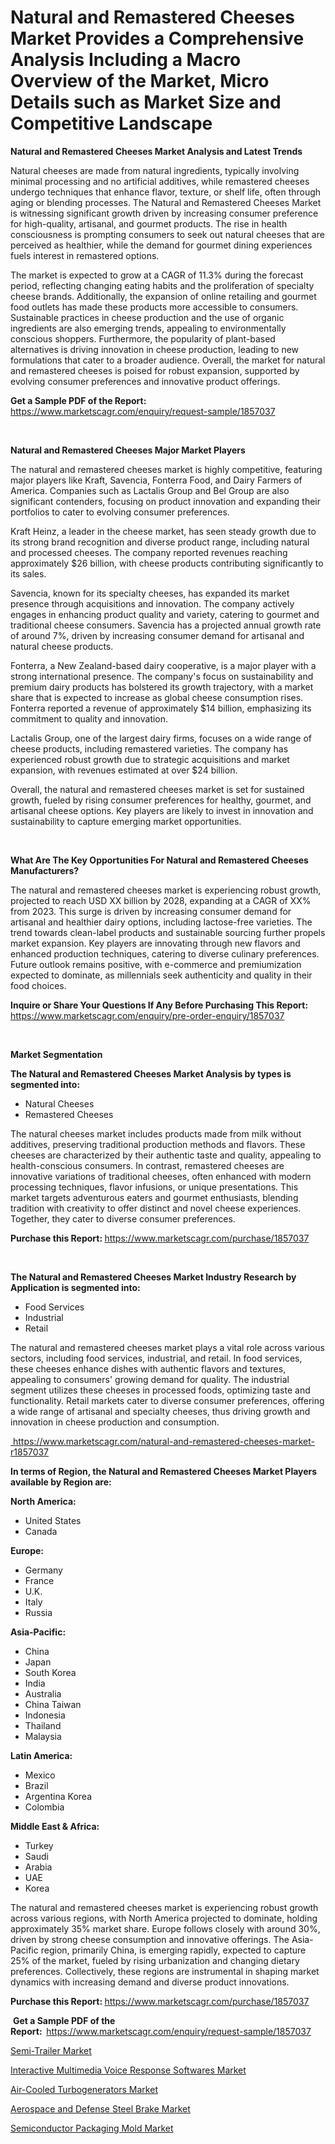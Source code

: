<p><h1>Natural and Remastered Cheeses Market Provides a Comprehensive Analysis Including a Macro Overview of the Market, Micro Details such as Market Size and Competitive Landscape</h1></p><p><strong>Natural and Remastered Cheeses Market Analysis and Latest Trends</strong></p>
<p><p>Natural cheeses are made from natural ingredients, typically involving minimal processing and no artificial additives, while remastered cheeses undergo techniques that enhance flavor, texture, or shelf life, often through aging or blending processes. The Natural and Remastered Cheeses Market is witnessing significant growth driven by increasing consumer preference for high-quality, artisanal, and gourmet products. The rise in health consciousness is prompting consumers to seek out natural cheeses that are perceived as healthier, while the demand for gourmet dining experiences fuels interest in remastered options.</p><p>The market is expected to grow at a CAGR of 11.3% during the forecast period, reflecting changing eating habits and the proliferation of specialty cheese brands. Additionally, the expansion of online retailing and gourmet food outlets has made these products more accessible to consumers. Sustainable practices in cheese production and the use of organic ingredients are also emerging trends, appealing to environmentally conscious shoppers. Furthermore, the popularity of plant-based alternatives is driving innovation in cheese production, leading to new formulations that cater to a broader audience. Overall, the market for natural and remastered cheeses is poised for robust expansion, supported by evolving consumer preferences and innovative product offerings.</p></p>
<p><strong>Get a Sample PDF of the Report:&nbsp;</strong> <a href="https://www.marketscagr.com/enquiry/request-sample/1857037?utm_campaign=1166&utm_medium=2&utm_source=Github&utm_content=ia&utm_term=08012025&utm_id=natural-and-remastered-cheeses">https://www.marketscagr.com/enquiry/request-sample/1857037</a></p>
<p>&nbsp;</p>
<p><strong>Natural and Remastered Cheeses Major Market Players</strong></p>
<p><p>The natural and remastered cheeses market is highly competitive, featuring major players like Kraft, Savencia, Fonterra Food, and Dairy Farmers of America. Companies such as Lactalis Group and Bel Group are also significant contenders, focusing on product innovation and expanding their portfolios to cater to evolving consumer preferences.</p><p>Kraft Heinz, a leader in the cheese market, has seen steady growth due to its strong brand recognition and diverse product range, including natural and processed cheeses. The company reported revenues reaching approximately $26 billion, with cheese products contributing significantly to its sales.</p><p>Savencia, known for its specialty cheeses, has expanded its market presence through acquisitions and innovation. The company actively engages in enhancing product quality and variety, catering to gourmet and traditional cheese consumers. Savencia has a projected annual growth rate of around 7%, driven by increasing consumer demand for artisanal and natural cheese products.</p><p>Fonterra, a New Zealand-based dairy cooperative, is a major player with a strong international presence. The company's focus on sustainability and premium dairy products has bolstered its growth trajectory, with a market share that is expected to increase as global cheese consumption rises. Fonterra reported a revenue of approximately $14 billion, emphasizing its commitment to quality and innovation.</p><p>Lactalis Group, one of the largest dairy firms, focuses on a wide range of cheese products, including remastered varieties. The company has experienced robust growth due to strategic acquisitions and market expansion, with revenues estimated at over $24 billion.</p><p>Overall, the natural and remastered cheeses market is set for sustained growth, fueled by rising consumer preferences for healthy, gourmet, and artisanal cheese options. Key players are likely to invest in innovation and sustainability to capture emerging market opportunities.</p></p>
<p>&nbsp;</p>
<p><strong>What Are The Key Opportunities For Natural and Remastered Cheeses Manufacturers?</strong></p>
<p><p>The natural and remastered cheeses market is experiencing robust growth, projected to reach USD XX billion by 2028, expanding at a CAGR of XX% from 2023. This surge is driven by increasing consumer demand for artisanal and healthier dairy options, including lactose-free varieties. The trend towards clean-label products and sustainable sourcing further propels market expansion. Key players are innovating through new flavors and enhanced production techniques, catering to diverse culinary preferences. Future outlook remains positive, with e-commerce and premiumization expected to dominate, as millennials seek authenticity and quality in their food choices.</p></p>
<p><strong>Inquire or Share Your Questions If Any Before Purchasing This Report:</strong> <a href="https://www.marketscagr.com/enquiry/pre-order-enquiry/1857037?utm_campaign=1166&utm_medium=2&utm_source=Github&utm_content=ia&utm_term=08012025&utm_id=natural-and-remastered-cheeses">https://www.marketscagr.com/enquiry/pre-order-enquiry/1857037</a></p>
<p>&nbsp;</p>
<p><strong>Market Segmentation</strong></p>
<p><strong>The Natural and Remastered Cheeses Market Analysis by types is segmented into:</strong></p>
<p><ul><li>Natural Cheeses</li><li>Remastered Cheeses</li></ul></p>
<p><p>The natural cheeses market includes products made from milk without additives, preserving traditional production methods and flavors. These cheeses are characterized by their authentic taste and quality, appealing to health-conscious consumers. In contrast, remastered cheeses are innovative variations of traditional cheeses, often enhanced with modern processing techniques, flavor infusions, or unique presentations. This market targets adventurous eaters and gourmet enthusiasts, blending tradition with creativity to offer distinct and novel cheese experiences. Together, they cater to diverse consumer preferences.</p></p>
<p><strong>Purchase this Report:&nbsp;</strong><a href="https://www.marketscagr.com/purchase/1857037?utm_campaign=1166&utm_medium=2&utm_source=Github&utm_content=ia&utm_term=08012025&utm_id=natural-and-remastered-cheeses">https://www.marketscagr.com/purchase/1857037</a></p>
<p>&nbsp;</p>
<p><strong>The Natural and Remastered Cheeses Market Industry Research by Application is segmented into:</strong></p>
<p><ul><li>Food Services</li><li>Industrial</li><li>Retail</li></ul></p>
<p><p>The natural and remastered cheeses market plays a vital role across various sectors, including food services, industrial, and retail. In food services, these cheeses enhance dishes with authentic flavors and textures, appealing to consumers' growing demand for quality. The industrial segment utilizes these cheeses in processed foods, optimizing taste and functionality. Retail markets cater to diverse consumer preferences, offering a wide range of artisanal and specialty cheeses, thus driving growth and innovation in cheese production and consumption.</p></p>
<p><a href="https://www.marketscagr.com/natural-and-remastered-cheeses-market-r1857037?utm_campaign=1166&utm_medium=2&utm_source=Github&utm_content=ia&utm_term=08012025&utm_id=natural-and-remastered-cheeses">&nbsp;https://www.marketscagr.com/natural-and-remastered-cheeses-market-r1857037</a></p>
<p><strong>In terms of Region, the Natural and Remastered Cheeses Market Players available by Region are:</strong></p>
<p>
    <p> <strong> North America: </strong>
        <ul>
            <li>United States</li>
            <li>Canada</li>
        </ul>
        </p> 
    <p> <strong> Europe: </strong>
        <ul>
            <li>Germany</li>
            <li>France</li>
            <li>U.K.</li>
            <li>Italy</li>
            <li>Russia</li>
        </ul>
        </p> 
    <p> <strong> Asia-Pacific: </strong>
        <ul>
            <li>China</li>
            <li>Japan</li>
            <li>South Korea</li>
            <li>India</li>
            <li>Australia</li>
            <li>China Taiwan</li>
            <li>Indonesia</li>
            <li>Thailand</li>
            <li>Malaysia</li>
        </ul>
        </p> 
    <p> <strong> Latin America: </strong>
        <ul>
            <li>Mexico</li>
            <li>Brazil</li>
            <li>Argentina Korea</li>
            <li>Colombia</li>
        </ul>
        </p> 
    <p> <strong> Middle East & Africa: </strong>
        <ul>
            <li>Turkey</li>
            <li>Saudi</li>
            <li>Arabia</li>
            <li>UAE</li>
            <li>Korea</li>
        </ul>
    </p>
    </p>
<p><p>The natural and remastered cheeses market is experiencing robust growth across various regions, with North America projected to dominate, holding approximately 35% market share. Europe follows closely with around 30%, driven by strong cheese consumption and innovative offerings. The Asia-Pacific region, primarily China, is emerging rapidly, expected to capture 25% of the market, fueled by rising urbanization and changing dietary preferences. Collectively, these regions are instrumental in shaping market dynamics with increasing demand and diverse product innovations.</p></p>
<p><strong>Purchase this Report: </strong><a href="https://www.marketscagr.com/purchase/1857037?utm_campaign=1166&utm_medium=2&utm_source=Github&utm_content=ia&utm_term=08012025&utm_id=natural-and-remastered-cheeses">https://www.marketscagr.com/purchase/1857037</a></p>
<p>&nbsp;<strong>Get a Sample PDF of the Report:&nbsp;&nbsp;</strong><a href="https://www.marketscagr.com/enquiry/request-sample/1857037?utm_campaign=1166&utm_medium=2&utm_source=Github&utm_content=ia&utm_term=08012025&utm_id=natural-and-remastered-cheeses">https://www.marketscagr.com/enquiry/request-sample/1857037</a></p>
<p><strong></strong></p>
<p><p><a href="https://www.linkedin.com/pulse/in-depth-report-semi-trailer-market-types-applications-regional-fbdbc?utm_campaign=1166&utm_medium=2&utm_source=Github&utm_content=ia&utm_term=08012025&utm_id=natural-and-remastered-cheeses">Semi-Trailer Market</a></p><p><a href="https://github.com/nathaliehurles7142/Market-Research-Report-List-1/blob/main/interactive-multimedia-voice-response-softwares-market.md?utm_campaign=1166&utm_medium=2&utm_source=Github&utm_content=ia&utm_term=08012025&utm_id=natural-and-remastered-cheeses">Interactive Multimedia Voice Response Softwares Market</a></p><p><a href="https://www.linkedin.com/pulse/growth-forecast-air-cooled-turbogenerators-industry-projected-suymc?utm_campaign=1166&utm_medium=2&utm_source=Github&utm_content=ia&utm_term=08012025&utm_id=natural-and-remastered-cheeses">Air-Cooled Turbogenerators Market</a></p><p><a href="https://www.linkedin.com/pulse/market-dynamics-aerospace-defense-steel-brake-projected-rllge?utm_campaign=1166&utm_medium=2&utm_source=Github&utm_content=ia&utm_term=08012025&utm_id=natural-and-remastered-cheeses">Aerospace and Defense Steel Brake Market</a></p><p><a href="https://github.com/darenph8er/Market-Research-Report-List-1/blob/main/semiconductor-packaging-mold-market.md?utm_campaign=1166&utm_medium=2&utm_source=Github&utm_content=ia&utm_term=08012025&utm_id=natural-and-remastered-cheeses">Semiconductor Packaging Mold Market</a></p></p>